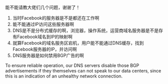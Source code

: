 能不能请教大佬们几个问题，谢谢了！
1. 当时Facebook的服务器是不是都还在工作啊
2. 能不能通过IP访问这些服务器啊
3. DNS是不是分布式缓存的啊，浏览器，操作系统，运营商域名服务器是不是存有Facebook域名到IP的映射啊
4. 就算Facebook的域名服务区宕机，用户能不能通过DNS缓存，找到Facebook服务器的IP，并访问啊
5. DNS服务器是如何禁用BGP广告的啊

To ensure reliable operation, our DNS servers disable those BGP advertisements if they themselves can not speak to our data centers, 
since this is an indication of an unhealthy network connection.
